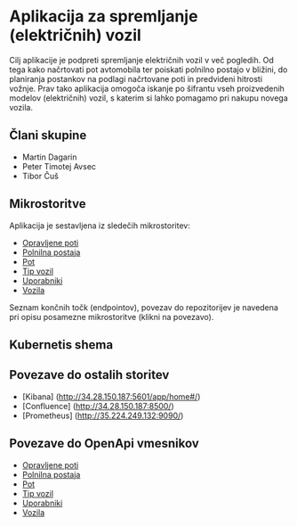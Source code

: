 # Aplikacija za spremljanje (električnih) vozil

Cilj aplikacije je podpreti spremljanje električnih vozil v več pogledih. Od tega kako načrtovati pot avtomobila ter poiskati polnilno postajo v bližini, do planiranja postankov na podlagi načrtovane poti in predvideni hitrosti vožnje. Prav tako aplikacija omogoča iskanje po šifrantu vseh proizvedenih modelov (električnih) vozil, s katerim si lahko pomagamo pri nakupu novega vozila.

## Člani skupine

- Martin Dagarin
- Peter Timotej Avsec
- Tibor Čuš

## Mikrostoritve

Aplikacija je sestavljena iz sledečih mikrostoritev:

- [Opravljene poti](./microservice-opravljene-poti.md)
- [Polnilna postaja](./microservice-polnilna-postaja.md)
- [Pot](./microservice-pot.md)
- [Tip vozil](./microservice-tip-vozil.md)
- [Uporabniki](./microservice-uporabniki.md)
- [Vozila](./microservice-vozila.md)

Seznam končnih točk (endpointov), povezav do repozitorijev je navedena pri opisu posamezne mikrostoritve (klikni na povezavo).

## Kubernetis shema


## Povezave do ostalih storitev
- [Kibana] (http://34.28.150.187:5601/app/home#/)
- [Confluence] (http://34.28.150.187:8500/)
- [Prometheus] (http://35.224.249.132:9090/)

## Povezave do OpenApi vmesnikov

- [Opravljene poti](http://34.72.77.27:8080/swagger-ui/index.html)
- [Polnilna postaja](http://34.123.38.121:8080/swagger-ui/index.html)
- [Pot](http://34.160.27.153/path-service/swagger/index.html)
- [Tip vozil](http://34.173.72.45:8080/openapi)
- [Uporabniki](http://34.160.27.153/users-service/swagger/index.html)
- [Vozila](http://34.122.33.166:8081/openapi)
